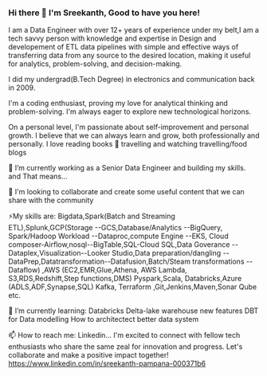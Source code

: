 ### Hi there 👋  I'm Sreekanth, Good to have you here!

I am a Data Engineer with over 12+ years of experience under my belt,I am a tech savvy person with knowledge and expertise in Design and developement of ETL data pipelines with simple and effective ways of transferring data from any source to the desired location, making it useful for analytics, problem-solving, and decision-making.

I did my undergrad(B.Tech Degree) in electronics and communication back in 2009. 

I'm a coding enthusiast, proving my love for analytical thinking and problem-solving. I'm always eager to explore new technological horizons.

On a personal level, I'm passionate about self-improvement and personal growth. I believe that we can always learn and grow, both professionally and personally. 
I love reading books 📗 travelling and watching travelling/food blogs


🔭 I’m currently working as a Senior Data Engineer and building my skills.  and That means...

💬 I'm looking to collaborate and create some useful content that we can share with the community

⚡My skills are: Bigdata,Spark(Batch and Streaming ETL),Splunk,GCP(Storage --GCS,Database/Analytics --BigQuery, Spark/Hadoop Workload --Dataproc,compute Engine --EKS, Cloud composer-Airflow,nosql--BigTable,SQL-Cloud SQL,Data Goverance --Dataplex,Visualization--Looker Studio,Data preparation/dangling --DataPrep,Datatransformation--Datafusion,Batch/Steam transformations --Dataflow) ,AWS (EC2,EMR,Glue,Athena, AWS Lambda, S3,RDS,Redshift,Step functions,DMS) Pyspark,Scala, Databricks,Azure (ADLS,ADF,Synapse,SQL) Kafka, Terraform ,Git,Jenkins,Maven,Sonar Qube etc.

🌱 I’m currently learning:
Databricks Delta-lake warehouse new features
DBT for Data modelling
How to architectect better data system

📫 How to reach me: Linkedin...
I'm excited to connect with fellow tech enthusiasts who share the same zeal for innovation and progress. 
Let's collaborate and make a positive impact together!
https://www.linkedin.com/in/sreekanth-pampana-000371b6


